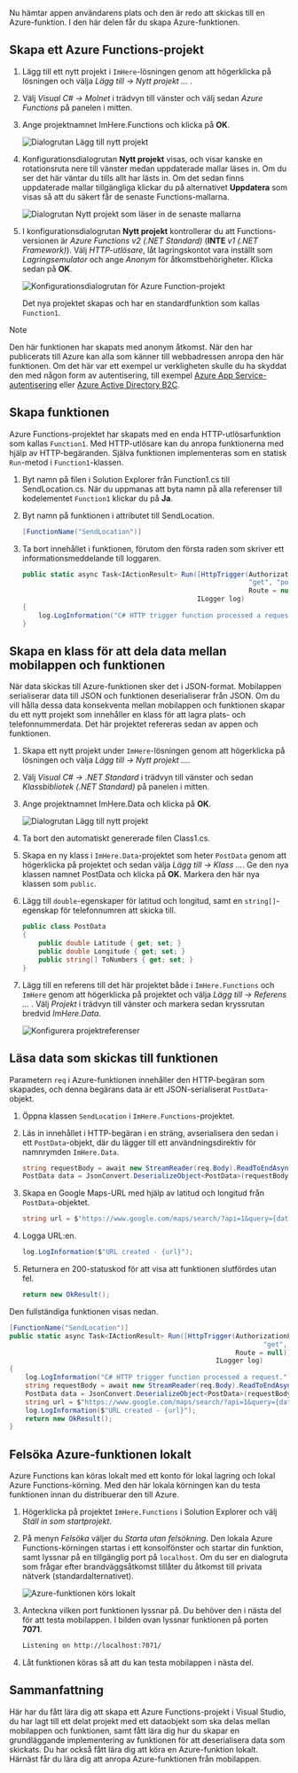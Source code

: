 Nu hämtar appen användarens plats och den är redo att skickas till en Azure-funktion. I den här delen får du skapa Azure-funktionen.

## <a name="create-an-azure-functions-project"></a>Skapa ett Azure Functions-projekt

1. Lägg till ett nytt projekt i `ImHere`-lösningen genom att högerklicka på lösningen och välja *Lägg till -> Nytt projekt …* .

1. Välj *Visual C# -> Molnet* i trädvyn till vänster och välj sedan *Azure Functions* på panelen i mitten.

1. Ange projektnamnet ImHere.Functions och klicka på **OK**.

    ![Dialogrutan Lägg till nytt projekt](../media/5-add-new-functions-project.png)

1. Konfigurationsdialogrutan **Nytt projekt** visas, och visar kanske en rotationsruta nere till vänster medan uppdaterade mallar läses in. Om du ser det här väntar du tills allt har lästs in. Om det sedan finns uppdaterade mallar tillgängliga klickar du på alternativet **Uppdatera** som visas så att du säkert får de senaste Functions-mallarna.

    ![Dialogrutan Nytt projekt som läser in de senaste mallarna](../media/5-loading-templates.png)

1. I konfigurationsdialogrutan **Nytt projekt** kontrollerar du att Functions-versionen är *Azure Functions v2 (.NET Standard)* (**INTE** _v1 (.NET Framework)_). Välj *HTTP-utlösare*, låt lagringskontot vara inställt som *Lagringsemulator* och ange *Anonym* för åtkomstbehörigheter. Klicka sedan på **OK**.

    ![Konfigurationsdialogrutan för Azure Function-projekt](../media/5-configure-trigger.png)

    Det nya projektet skapas och har en standardfunktion som kallas `Function1`.

> [!NOTE]
> Den här funktionen har skapats med anonym åtkomst. När den har publicerats till Azure kan alla som känner till webbadressen anropa den här funktionen. Om det här var ett exempel ur verkligheten skulle du ha skyddat den med någon form av autentisering, till exempel [Azure App Service-autentisering](https://docs.microsoft.com/azure/app-service/app-service-authentication-overview?azure-portal=true) eller [Azure Active Directory B2C](https://docs.microsoft.com/azure/active-directory-b2c?azure-portal=true).

## <a name="create-the-function"></a>Skapa funktionen

Azure Functions-projektet har skapats med en enda HTTP-utlösarfunktion som kallas `Function1`. Med HTTP-utlösare kan du anropa funktionerna med hjälp av HTTP-begäranden. Själva funktionen implementeras som en statisk `Run`-metod i `Function1`-klassen.

1. Byt namn på filen i Solution Explorer från Function1.cs till SendLocation.cs. När du uppmanas att byta namn på alla referenser till kodelementet `Function1` klickar du på **Ja**.

1. Byt namn på funktionen i attributet till SendLocation.

    ```cs
    [FunctionName("SendLocation")]
    ```

1. Ta bort innehållet i funktionen, förutom den första raden som skriver ett informationsmeddelande till loggaren.

    ```cs
    public static async Task<IActionResult> Run([HttpTrigger(AuthorizationLevel.Anonymous,
                                                             "get", "post",
                                                             Route = null)]HttpRequestMessage req,
                                                ILogger log)
    {
        log.LogInformation("C# HTTP trigger function processed a request.");
    }
    ```

## <a name="create-a-class-to-share-data-between-the-mobile-app-and-function"></a>Skapa en klass för att dela data mellan mobilappen och funktionen

När data skickas till Azure-funktionen sker det i JSON-format. Mobilappen serialiserar data till JSON och funktionen deserialiserar från JSON. Om du vill hålla dessa data konsekventa mellan mobilappen och funktionen skapar du ett nytt projekt som innehåller en klass för att lagra plats- och telefonnummerdata. Det här projektet refereras sedan av appen och funktionen.

1. Skapa ett nytt projekt under `ImHere`-lösningen genom att högerklicka på lösningen och välja *Lägg till -> Nytt projekt …*.

1. Välj *Visual C# -> .NET Standard* i trädvyn till vänster och sedan *Klassbibliotek (.NET Standard)* på panelen i mitten.

1. Ange projektnamnet ImHere.Data och klicka på **OK**.

    ![Dialogrutan Lägg till nytt projekt](../media/5-add-new-net-standard-project.png)

1. Ta bort den automatiskt genererade filen Class1.cs.

1. Skapa en ny klass i `ImHere.Data`-projektet som heter `PostData` genom att högerklicka på projektet och sedan välja *Lägg till -> Klass …*. Ge den nya klassen namnet PostData och klicka på **OK**. Markera den här nya klassen som `public`.

1. Lägg till `double`-egenskaper för latitud och longitud, samt en `string[]`-egenskap för telefonnumren att skicka till.

    ```cs
    public class PostData
    {
        public double Latitude { get; set; }
        public double Longitude { get; set; }
        public string[] ToNumbers { get; set; }
    }
    ```

1. Lägg till en referens till det här projektet både i `ImHere.Functions` och `ImHere` genom att högerklicka på projektet och välja *Lägg till -> Referens …* . Välj *Projekt* i trädvyn till vänster och markera sedan kryssrutan bredvid *ImHere.Data*.

    ![Konfigurera projektreferenser](../media/5-configure-project-references.png)

## <a name="read-the-data-sent-to-the-function"></a>Läsa data som skickas till funktionen

Parametern `req` i Azure-funktionen innehåller den HTTP-begäran som skapades, och denna begärans data är ett JSON-serialiserat `PostData`-objekt.

1. Öppna klassen `SendLocation` i `ImHere.Functions`-projektet.

1. Läs in innehållet i HTTP-begäran i en sträng, avserialisera den sedan i ett `PostData`-objekt, där du lägger till ett användningsdirektiv för namnrymden `ImHere.Data`.

    ```cs
    string requestBody = await new StreamReader(req.Body).ReadToEndAsync();
    PostData data = JsonConvert.DeserializeObject<PostData>(requestBody);
    ```

1. Skapa en Google Maps-URL med hjälp av latitud och longitud från `PostData`-objektet.

   ```cs
   string url = $"https://www.google.com/maps/search/?api=1&query={data.Latitude},{data.Longitude}";
   ```

1. Logga URL:en.

    ```cs
    log.LogInformation($"URL created - {url}");
    ```

1. Returnera en 200-statuskod för att visa att funktionen slutfördes utan fel.

    ```cs
    return new OkResult();
    ```

Den fullständiga funktionen visas nedan.

```cs
[FunctionName("SendLocation")]
public static async Task<IActionResult> Run([HttpTrigger(AuthorizationLevel.Anonymous,
                                                                "get", "post",
                                                         Route = null)]HttpRequest req,
                                                    ILogger log)
{
    log.LogInformation("C# HTTP trigger function processed a request.");
    string requestBody = await new StreamReader(req.Body).ReadToEndAsync();
    PostData data = JsonConvert.DeserializeObject<PostData>(requestBody);
    string url = $"https://www.google.com/maps/search/?api=1&query={data.Latitude},{data.Longitude}";
    log.LogInformation($"URL created - {url}");
    return new OkResult();
}
```

## <a name="run-the-azure-function-locally"></a>Felsöka Azure-funktionen lokalt

Azure Functions kan köras lokalt med ett konto för lokal lagring och lokal Azure Functions-körning. Med den här lokala körningen kan du testa funktionen innan du distribuerar den till Azure.

1. Högerklicka på projektet `ImHere.Functions` i Solution Explorer och välj *Ställ in som startprojekt*.

1. På menyn *Felsöka* väljer du *Starta utan felsökning*. Den lokala Azure Functions-körningen startas i ett konsolfönster och startar din funktion, samt lyssnar på en tillgänglig port på `localhost`. Om du ser en dialogruta som frågar efter brandväggsåtkomst tillåter du åtkomst till privata nätverk (standardalternativet).

    ![Azure-funktionen körs lokalt](../media/5-function-running-locally.png)

1. Anteckna vilken port funktionen lyssnar på. Du behöver den i nästa del för att testa mobilappen. I bilden ovan lyssnar funktionen på porten **7071**.

    ```sh
    Listening on http://localhost:7071/
    ```

1. Låt funktionen köras så att du kan testa mobilappen i nästa del.

## <a name="summary"></a>Sammanfattning

Här har du fått lära dig att skapa ett Azure Functions-projekt i Visual Studio, du har lagt till ett delat projekt med ett dataobjekt som ska delas mellan mobilappen och funktionen, samt fått lära dig hur du skapar en grundläggande implementering av funktionen för att deserialisera data som skickats. Du har också fått lära dig att köra en Azure-funktion lokalt. Härnäst får du lära dig att anropa Azure-funktionen från mobilappen.